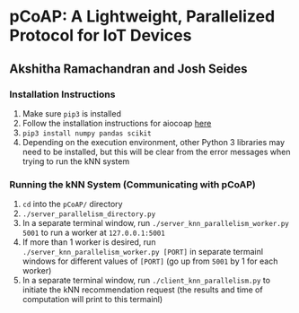 # pCoAP: A Lightweight, Parallelized Protocol for IoT Devices
## Akshitha Ramachandran and Josh Seides

### Installation Instructions
1. Make sure `pip3` is installed
1. Follow the installation instructions for aiocoap [here](https://aiocoap.readthedocs.io/en/latest/installation.html)
1. `pip3 install numpy pandas scikit`
1. Depending on the execution environment, other Python 3 libraries may need to be installed, but this will be clear from the error messages when trying to run the kNN system

### Running the kNN System (Communicating with pCoAP)
1. `cd` into the `pCoAP/` directory
1. `./server_parallelism_directory.py`
1. In a separate terminal window, run `./server_knn_parallelism_worker.py 5001` to run a worker at `127.0.0.1:5001`
1. If more than 1 worker is desired, run `./server_knn_parallelism_worker.py [PORT]` in separate termainl windows for different values of `[PORT]` (go up from `5001` by 1 for each worker)
1. In a separate terminal window, run `./client_knn_parallelism.py` to initiate the kNN recommendation request (the results and time of computation will print to this termainl)
